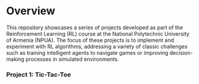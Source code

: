 #                                                       Overview
This repository showcases a series of projects developed as part of the Reinforcement Learning (RL) course at the National Polytechnic University of Armenia (NPUA). The focus of these projects is to implement and experiment with RL algorithms, addressing a variety of classic challenges such as training intelligent agents to navigate games or improving decision-making processes in simulated environments.


### Project 1: Tic-Tac-Toe

